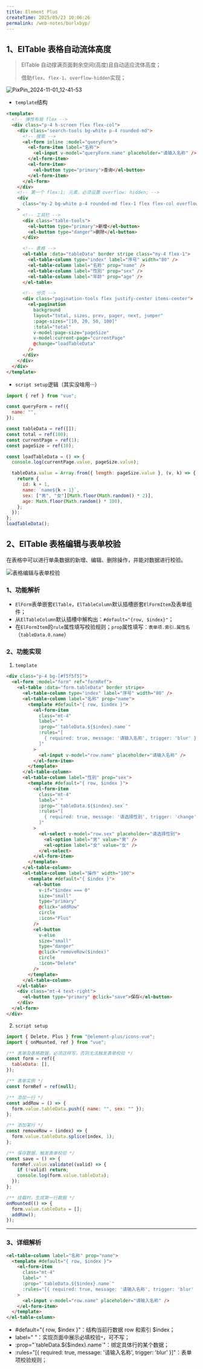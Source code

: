 ```yaml
---
title: Element Plus
createTime: 2025/05/23 10:06:26
permalink: /web-notes/burlxbyp/
---
```


## 1、ElTable 表格自动流体高度

> ElTable 自动撑满页面剩余空间(高度)且自动适应流体高度；
>
> 借助`flex`、`flex-1`、`overflow-hidden`实现；

![PixPin_2024-11-01_12-41-53](https://upyun-oss.mu00.cn/202411011845948.gif)

- `template`结构

```html
<template>
  <!-- 弹性布局 flex -->
  <div class="p-4 h-screen flex flex-col">
    <div class="search-tools bg-white p-4 rounded-md">
      <!-- 搜索 -->
      <el-form inline :model="queryForm">
        <el-form-item label="名称">
          <el-input v-model="queryForm.name" placeholder="请输入名称" />
        </el-form-item>
        <el-form-item>
          <el-button type="primary">查询</el-button>
        </el-form-item>
      </el-form>
    </div>
    <!-- 第一个 flex:1; 元素，必须设置 overflow: hidden; -->
    <div
      class="my-2 bg-white p-4 rounded-md flex-1 flex flex-col overflow-hidden"
    >
      <!-- 工具栏 -->
      <div class="table-tools">
        <el-button type="primary">新增</el-button>
        <el-button type="danger">删除</el-button>
      </div>

      <!-- 表格 -->
      <el-table :data="tableData" border stripe class="my-4 flex-1">
        <el-table-column type="index" label="序号" width="80" />
        <el-table-column label="名称" prop="name" />
        <el-table-column label="性别" prop="sex" />
        <el-table-column label="年龄" prop="age" />
      </el-table>

      <!-- 分页 -->
      <div class="pagination-tools flex justify-center items-center">
        <el-pagination
          background
          layout="total, sizes, prev, pager, next, jumper"
          :page-sizes="[10, 20, 50, 100]"
          :total="total"
          v-model:page-size="pageSize"
          v-model:current-page="currentPage"
          @change="loadTableData"
        />
      </div>
    </div>
  </div>
</template>
```

- `script setup`逻辑（其实没啥用···）

```js
import { ref } from "vue";

const queryForm = ref({
  name: "",
});

const tableData = ref([]);
const total = ref(100);
const currentPage = ref(1);
const pageSize = ref(10);

const loadTableData = () => {
  console.log(currentPage.value, pageSize.value);

  tableData.value = Array.from({ length: pageSize.value }, (v, k) => {
    return {
      id: k + 1,
      name: `name${k + 1}`,
      sex: ["男", "女"][Math.floor(Math.random() * 2)],
      age: Math.floor(Math.random() * 100),
    };
  });
};
loadTableData();
```

## 2、ElTable 表格编辑与表单校验

在表格中可以进行单条数据的新增、编辑、删除操作，并能对数据进行校验。

![表格编辑与表单校验](https://upyun-oss.mu00.cn/202410301906845.png)

### 1、功能解析

- `ElForm`表单嵌套`ElTable`，`ElTableColumn`默认插槽嵌套`ElFormItem`及表单组件；
- 从`ElTableColumn`默认插槽中解构出：`#default="{row, $index}"`；
- 在`ElFormItem`的`rule`属性填写校验规则；`prop`属性填写：`表单项.索引.属性名`（`tableData.0.name`）

### 2、功能实现

1. `template`

```html
<div class="p-4 bg-[#f5f5f5]">
  <el-form :model="form" ref="formRef">
    <el-table :data="form.tableData" border stripe>
      <el-table-column type="index" label="序号" width="80" />
      <el-table-column label="名称" prop="name">
        <template #default="{ row, $index }">
          <el-form-item
            class="mt-4"
            label=" "
            :prop="`tableData.${$index}.name`"
            :rules="[
              { required: true, message: '请输入名称', trigger: 'blur' },
            ]"
          >
            <el-input v-model="row.name" placeholder="请输入名称" />
          </el-form-item>
        </template>
      </el-table-column>
      <el-table-column label="性别" prop="sex">
        <template #default="{ row, $index }">
          <el-form-item
            class="mt-4"
            label=" "
            :prop="`tableData.${$index}.sex`"
            :rules="[
              { required: true, message: '请选择性别', trigger: 'change' },
            ]"
          >
            <el-select v-model="row.sex" placeholder="请选择性别">
              <el-option label="男" value="男" />
              <el-option label="女" value="女" />
            </el-select>
          </el-form-item>
        </template>
      </el-table-column>
      <el-table-column label="操作" width="100">
        <template #default="{ $index }">
          <el-button
            v-if="$index === 0"
            size="small"
            type="primary"
            @click="addRow"
            circle
            :icon="Plus"
          />
          <el-button
            v-else
            size="small"
            type="danger"
            @click="removeRow($index)"
            circle
            :icon="Delete"
          />
        </template>
      </el-table-column>
    </el-table>
    <div class="mt-4 text-right">
      <el-button type="primary" @click="save">保存</el-button>
    </div>
  </el-form>
</div>
```

2. `script setup`

```js
import { Delete, Plus } from "@element-plus/icons-vue";
import { onMounted, ref } from "vue";

/** 表单及表格数据，必须这样写，否则无法触发表单校验 */
const form = ref({
  tableData: [],
});

/** 表单实例 */
const formRef = ref(null);

/** 添加一行 */
const addRow = () => {
  form.value.tableData.push({ name: "", sex: "" });
};

/** 添加某行 */
const removeRow = (index) => {
  form.value.tableData.splice(index, 1);
};

/** 保存数据，触发表单校验 */
const save = () => {
  formRef.value.validate((valid) => {
    if (!valid) return;
    console.log(form.value.tableData);
  });
};

/** 挂载时，生成第一行数据 */
onMounted(() => {
  form.value.tableData = [];
  addRow();
});
```

---

### 3、详细解析

```html
<el-table-column label="名称" prop="name">
  <template #default="{ row, $index }">
    <el-form-item
      class="mt-4"
      label=" "
      :prop="`tableData.${$index}.name`"
      :rules="[{ required: true, message: '请输入名称', trigger: 'blur' }]"
    >
      <el-input v-model="row.name" placeholder="请输入名称" />
    </el-form-item>
  </template>
</el-table-column>
```

- #default="{ row, $index }"：结构当前行数据 row 和索引 $index；
- label=" "：实现页面中展示必填校验`*`，可不写；
- :prop="\`tableData.${$index}.name\`"：绑定具体行的某个数据；
- :rules="[{ required: true, message: '请输入名称', trigger: 'blur' }]"：表单项校验规则；

